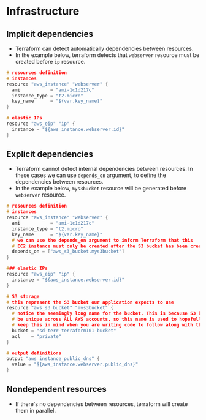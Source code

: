 # Infrastructure

## Implicit dependencies

- Terraform can detect automatically dependencies between resources.
- In the example below, terraform detects that `webserver` resource must be created before `ip` resource.

```c
# resources definition
# instances
resource "aws_instance" "webserver" {
  ami           = "ami-1c1d217c"
  instance_type = "t2.micro"
  key_name      = "${var.key_name}"
}

# elastic IPs
resource "aws_eip" "ip" {
  instance = "${aws_instance.webserver.id}"
}
```

## Explicit dependencies

- Terraform cannot detect internal dependencies between resources. In these cases we can use `depends_on` argument, to define the dependencies between resources.
- In the example below, `mys3bucket` resource will be generated before `webserver` resource.

```c
# resources definition
# instances
resource "aws_instance" "webserver" {
  ami           = "ami-1c1d217c"
  instance_type = "t2.micro"
  key_name      = "${var.key_name}"
  # we can use the depends_on argument to inform Terraform that this 
  # EC2 instance must only be created after the S3 bucket has been created
  depends_on = ["aws_s3_bucket.mys3bucket"]
}

### elastic IPs
resource "aws_eip" "ip" {
  instance = "${aws_instance.webserver.id}"
}

# S3 storage
# this represent the S3 bucket our application expects to use
resource "aws_s3_bucket" "mys3bucket" {
  # notice the seemingly long name for the bucket. This is because S3 bucket names have to
  # be unique across ALL AWS accounts, so this name is used to hopefully avoid any conflicts
  # keep this in mind when you are writing code to follow along with this demo
  bucket = "sd-terr-terraform101-bucket"
  acl    = "private"
}

# output definitions
output "aws_instance_public_dns" {
  value = "${aws_instance.webserver.public_dns}"
}
```

## Nondependent resources

- If there's no dependencies between resources, terraform will create them in parallel.
